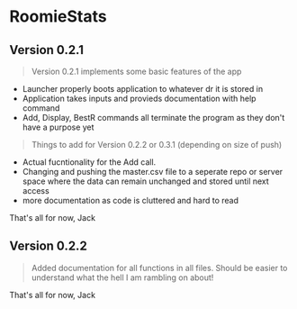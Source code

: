 # RoomieStats
## Version 0.2.1
> Version 0.2.1 implements some basic features of the app
- Launcher properly boots application to whatever dr it is stored in
- Application takes inputs and provieds documentation with help command
- Add, Display, BestR commands all terminate the program as they don't have a purpose yet

> Things to add for Version 0.2.2 or 0.3.1 (depending on size of push)
- Actual fucntionality for the Add call.
- Changing and pushing the master.csv file to a seperate repo or server space where the data can remain unchanged and stored until next access
- more documentation as code is cluttered and hard to read

That's all for now,
Jack

## Version 0.2.2
> Added documentation for all functions in all files. Should be easier to understand what the hell I am rambling on about! 

That's all for now,
Jack
